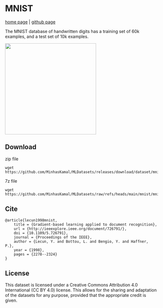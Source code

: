 # MNIST

[home page](https://web.archive.org/web/20070714052731/http://yann.lecun.com/exdb/mnist/) | [github page](https://github.com/cvdfoundation/mnist)

The MNIST database of handwritten digits has a training set of 60k examples, and a test set of 10k examples.

<img src="https://github.com/user-attachments/assets/5d252ace-a294-4d22-92ac-b094d25e554e" width="300">

## Download
zip file
```
wget https://github.com/MinhasKamal/MLDatasets/releases/download/dataset/mnist.zip
```

7z file
```
wget https://github.com/MinhasKamal/MLDatasets/raw/refs/heads/main/mnist/mnist.7z
```

## Cite
```
@article{lecun1998mnist,
	title = {Gradient-based learning applied to document recognition},
	url = {http://ieeexplore.ieee.org/document/726791/},
	doi = {10.1109/5.726791},
	journal = {Proceedings of the IEEE},
	author = {Lecun, Y. and Bottou, L. and Bengio, Y. and Haffner, P.},
	year = {1998},
	pages = {2278--2324}
}

```

## License

This dataset is licensed under a Creative Commons Attribution 4.0 International (CC BY 4.0) license. This allows for the sharing and adaptation of the datasets for any purpose, provided that the appropriate credit is given.
